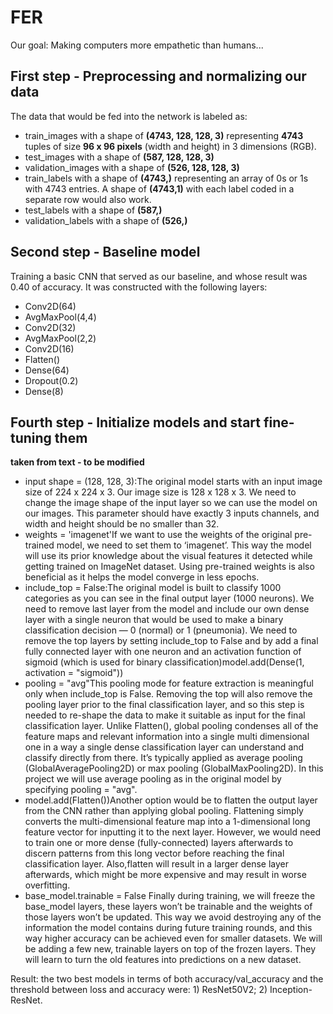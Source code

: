 # FER
Our goal: Making computers more empathetic than humans...

## First step - Preprocessing and normalizing our data

The data that would be fed into the network is labeled as:
- train_images with a shape of **(4743, 128, 128, 3)** representing **4743** tuples of size **96 x 96 pixels** (width and height) in 3 dimensions (RGB).
- test_images with a shape of **(587, 128, 128, 3)**
- validation_images with a shape of **(526, 128, 128, 3)**
- train_labels with a shape of **(4743,)** representing an array of 0s or 1s with 4743 entries. A shape of **(4743,1)** with each label coded in a separate row would also work.
- test_labels with a shape of **(587,)**
- validation_labels with a shape of **(526,)**


## Second step - Baseline model
Training a basic CNN that served as our baseline, and whose result was 0.40 of accuracy.
It was constructed with the following layers:
- Conv2D(64)
- AvgMaxPool(4,4)
- Conv2D(32)
- AvgMaxPool(2,2)
- Conv2D(16)
- Flatten()
- Dense(64)
- Dropout(0.2)
- Dense(8)



## Fourth step - Initialize models and start fine-tuning them

**taken from text - to be modified**
- input shape = (128, 128, 3):The original model starts with an input image size of 224 x 224 x 3. Our image size is 128 x 128 x 3. We need to change the image shape of the input layer so we can use the model on our images. This parameter should have exactly 3 inputs channels, and width and height should be no smaller than 32.
- weights = 'imagenet'If we want to use the weights of the original pre-trained model, we need to set them to ‘imagenet’. This way the model will use its prior knowledge about the visual features it detected while getting trained on ImageNet dataset. Using pre-trained weights is also beneficial as it helps the model converge in less epochs.
- include_top = False:The original model is built to classify 1000 categories as you can see in the final output layer (1000 neurons). We need to remove last layer from the model and include our own dense layer with a single neuron that would be used to make a binary classification decision — 0 (normal) or 1 (pneumonia). We need to remove the top layers by setting include_top to False and by add a final fully connected layer with one neuron and an activation function of sigmoid (which is used for binary classification)model.add(Dense(1, activation = "sigmoid"))
- pooling = "avg"This pooling mode for feature extraction is meaningful only when include_top is False. Removing the top will also remove the pooling layer prior to the final classification layer, and so this step is needed to re-shape the data to make it suitable as input for the final classification layer. Unlike Flatten(), global pooling condenses all of the feature maps and relevant information into a single multi dimensional one in a way a single dense classification layer can understand and classify directly from there. It’s typically applied as average pooling (GlobalAveragePooling2D) or max pooling (GlobalMaxPooling2D). In this project we will use average pooling as in the original model by specifying pooling = "avg".
- model.add(Flatten())Another option would be to flatten the output layer from the CNN rather than applying global pooling. Flattening simply converts the multi-dimensional feature map into a 1-dimensional long feature vector for inputting it to the next layer. However, we would need to train one or more dense (fully-connected) layers afterwards to discern patterns from this long vector before reaching the final classification layer. Also,flatten will result in a larger dense layer afterwards, which might be more expensive and may result in worse overfitting.
- base_model.trainable = False Finally during training, we will freeze the base_model layers, these layers won’t be trainable and the weights of those layers won’t be updated. This way we avoid destroying any of the information the model contains during future training rounds, and this way higher accuracy can be achieved even for smaller datasets. We will be adding a few new, trainable layers on top of the frozen layers. They will learn to turn the old features into predictions on a new dataset.

Result: the two best models in terms of both accuracy/val_accuracy and the threshold between loss and accuracy were: 1) ResNet50V2; 2) Inception-ResNet.
